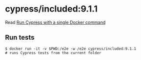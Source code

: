 <!--
WARNING: this file was autogenerated by generate-included-image.js using

    npm run add:included -- 9.1.1 cypress/browsers:node14.18.2-chrome96-ff95
-->

# cypress/included:9.1.1

Read [Run Cypress with a single Docker command][blog post url]

## Run tests

```shell
$ docker run -it -v $PWD:/e2e -w /e2e cypress/included:9.1.1
# runs Cypress tests from the current folder
```

[blog post url]: https://www.cypress.io/blog/2019/05/02/run-cypress-with-a-single-docker-command/
